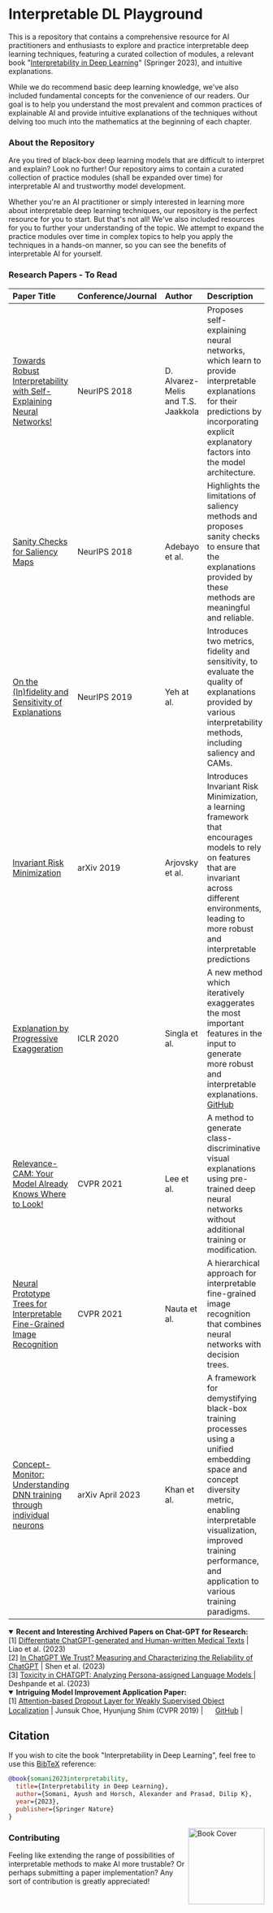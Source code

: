 # Interpretable DL Playground
This is a repository that contains a comprehensive resource for AI practitioners and enthusiasts to explore and practice interpretable deep learning techniques, featuring a curated collection of modules, a relevant book "[Interpretability in Deep Learning](https://link.springer.com/book/10.1007/978-3-031-20639-9)" (Springer 2023), and intuitive explanations. 

While we do recommend basic deep learning knowledge, we've also included fundamental concepts for the convenience of our readers. Our goal is to help you understand the most prevalent and common practices of explainable AI and provide intuitive explanations of the techniques without delving too much into the mathematics at the beginning of each chapter. 

### About the Repository
Are you tired of black-box deep learning models that are difficult to interpret and explain? Look no further! 
Our repository aims to contain a curated collection of practice modules (shall be expanded over time) for interpretable AI and trustworthy model development.

Whether you're an AI practitioner or simply interested in learning more about interpretable deep learning techniques, our repository is the perfect resource for you to start. But that's not all! We've also included resources for you to further your understanding of the topic. We attempt to expand the practice modules over time in complex topics to help you apply the techniques in a hands-on manner, so you can see the benefits of interpretable AI for yourself.


### Research Papers - To Read


| Paper Title   |   Conference/Journal |   Author  | Description    |   
|:----------|:----------|:------|:------|
| [Towards Robust Interpretability with Self-Explaining Neural Networks!](https://proceedings.neurips.cc/paper_files/paper/2018/file/3e9f0fc9b2f89e043bc6233994dfcf76-Paper.pdf) | NeurIPS 2018 | D. Alvarez-Melis and T.S. Jaakkola | Proposes self-explaining neural networks, which learn to provide interpretable explanations for their predictions by incorporating explicit explanatory factors into the model architecture. | 
| [Sanity Checks for Saliency Maps](https://proceedings.neurips.cc/paper_files/paper/2018/file/294a8ed24b1ad22ec2e7efea049b8737-Paper.pdf) | NeurIPS 2018 | Adebayo et al. | Highlights the limitations of saliency methods and proposes sanity checks to ensure that the explanations provided by these methods are meaningful and reliable.|
| [On the (In)fidelity and Sensitivity of Explanations](https://proceedings.neurips.cc/paper_files/paper/2019/file/a7471fdc77b3435276507cc8f2dc2569-Paper.pdf) | NeurIPS 2019 | Yeh at al. | Introduces two metrics, fidelity and sensitivity, to evaluate the quality of explanations provided by various interpretability methods, including saliency and CAMs.|
|[Invariant Risk Minimization](https://arxiv.org/abs/1907.02893) | arXiv 2019| Arjovsky et al. | Introduces Invariant Risk Minimization, a learning framework that encourages models to rely on features that are invariant across different environments, leading to more robust and interpretable predictions|
| [Explanation by Progressive Exaggeration](https://openreview.net/forum?id=H1xFWgrFPS) | ICLR 2020 | Singla et al. | A new method which iteratively exaggerates the most important features in the input to generate more robust and interpretable explanations. [GitHub](https://github.com/batmanlab/Explanation_by_Progressive_Exaggeration)|
| [Relevance-CAM: Your Model Already Knows Where to Look!](https://openaccess.thecvf.com/content/CVPR2021/papers/Lee_Relevance-CAM_Your_Model_Already_Knows_Where_To_Look_CVPR_2021_paper.pdf) | CVPR 2021 | Lee et al.  | A method to generate class-discriminative visual explanations using pre-trained deep neural networks without additional training or modification. | 
| [Neural Prototype Trees for Interpretable Fine-Grained Image Recognition](https://openaccess.thecvf.com/content/CVPR2021/papers/Nauta_Neural_Prototype_Trees_for_Interpretable_Fine-Grained_Image_Recognition_CVPR_2021_paper.pdf) | CVPR 2021 | Nauta et al. | A hierarchical approach for interpretable fine-grained image recognition that combines neural networks with decision trees. |  
| [Concept-Monitor: Understanding DNN training through individual neurons](https://arxiv.org/pdf/2304.13346.pdf)| arXiv April 2023 | Khan et al.| A framework for demystifying black-box training processes using a unified embedding space and concept diversity metric, enabling interpretable visualization, improved training performance, and application to various training paradigms. |

<details open>
  <summary><strong>Recent and Interesting Archived Papers on Chat-GPT for Research:</strong></summary>
     [1] <a href="https://arxiv.org/pdf/2304.11567.pdf">Differentiate ChatGPT-generated and Human-written Medical Texts</a> | Liao et al. (2023)
    <br/>
    [2] <a href="https://arxiv.org/pdf/2304.08979.pdf">In ChatGPT We Trust? Measuring and Characterizing the Reliability of ChatGPT</a> | Shen et al. (2023)
    <br/>
    [3] <a href="https://arxiv.org/pdf/2304.05335.pdf"> Toxicity in CHATGPT: Analyzing Persona-assigned Language Models </a> | Deshpande et al. (2023)
   <br/> 
</details>


<details open>
  <summary><strong>Intriguing Model Improvement Application Paper:</strong></summary>
     [1] <a href="https://openaccess.thecvf.com/content_CVPR_2019/papers/Choe_Attention-Based_Dropout_Layer_for_Weakly_Supervised_Object_Localization_CVPR_2019_paper.pdf">Attention-based Dropout Layer for Weakly Supervised Object Localization</a> | Junsuk Choe, Hyunjung Shim (CVPR 2019) | <img src="https://edent.github.io/SuperTinyIcons/images/svg/github.svg" width="16" /> <a href="https://github.com/junsukchoe/ADL">GitHub</a> |
    <br/>
</details>

## Citation
If you wish to cite the book "Interpretability in Deep Learning", feel free to use this [BibTeX](http://www.bibtex.org/) reference:

```bibtex
@book{somani2023interpretability,
  title={Interpretability in Deep Learning},
  author={Somani, Ayush and Horsch, Alexander and Prasad, Dilip K},
  year={2023},
  publisher={Springer Nature}
}
```

<img align="right" src="https://media.springernature.com/full/springer-static/cover-hires/book/978-3-031-20639-9?as=webp" width="150" alt="Book Cover" title="Interpretability in Deep Learning">


### Contributing

Feeling like extending the range of possibilities of interpretable methods to make AI more trustable? Or perhaps submitting a paper implementation? Any sort of contribution is greatly appreciated!

